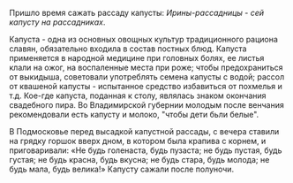Пришло время сажать рассаду капусты: _Ирины-рассадницы - сей капусту на рассадниках_.

Капуста - одна из основных овощных культур традиционного рациона сла­вян, обязательно входила в состав постных блюд. Капуста применяется в народной медицине при головных болях, ее листья клали на ожог, на воспаленные места при роже; чтобы предохраниться от вы­кидыша, советовали употреблять семена капусты с водой; рассол от квашеной капусты - испытанное средство избавиться от похмелья и т.д. Кое-где капуста, поданная к столу, являлась знаком окончания свадебного пира. Во Владимирской губернии молодым после венчания рекомендовали есть капусту и молоко, "чтобы дети бьли белые".

В Подмосковье перед высадкой капустной рассады, с вечера ставили на гряд­ку горшок вверх дном, в котором была крапива с корнем, и приговаривали: «Не будь голенаста, будь пузаста; не будь пустая, будь густая; не будь красна, будь вкусна; не будь стара, будь молода; не будь мала, будь велика!» Капусту сажали после полуночи.